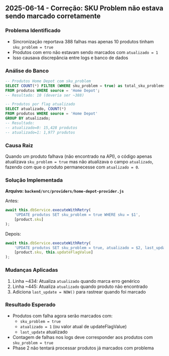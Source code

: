 ## 2025-06-14 - Correção: SKU Problem não estava sendo marcado corretamente

### Problema Identificado
- Sincronização reportava 388 falhas mas apenas 10 produtos tinham `sku_problem = true`
- Produtos com erro não estavam sendo marcados com `atualizado = 1`
- Isso causava discrepância entre logs e banco de dados

### Análise do Banco
```sql
-- Produtos Home Depot com sku_problem
SELECT COUNT(*) FILTER (WHERE sku_problem = true) as total_sku_problems
FROM produtos WHERE source = 'Home Depot';
-- Resultado: 10 (deveria ser ~388)

-- Produtos por flag atualizado
SELECT atualizado, COUNT(*) 
FROM produtos WHERE source = 'Home Depot' 
GROUP BY atualizado;
-- Resultado: 
-- atualizado=0: 15,428 produtos
-- atualizado=1: 1,977 produtos
```

### Causa Raiz
Quando um produto falhava (não encontrado na API), o código apenas atualizava `sku_problem = true` mas não atualizava o campo `atualizado`, fazendo com que o produto permanecesse com `atualizado = 0`.

### Solução Implementada

**Arquivo: `backend/src/providers/home-depot-provider.js`**

Antes:
```javascript
await this.dbService.executeWithRetry(
    'UPDATE produtos SET sku_problem = true WHERE sku = $1',
    [product.sku]
);
```

Depois:
```javascript
await this.dbService.executeWithRetry(
    'UPDATE produtos SET sku_problem = true, atualizado = $2, last_update = NOW() WHERE sku = $1',
    [product.sku, this.updateFlagValue]
);
```

### Mudanças Aplicadas
1. Linha ~434: Atualiza `atualizado` quando marca erro genérico
2. Linha ~445: Atualiza `atualizado` quando produto não encontrado
3. Adiciona `last_update = NOW()` para rastrear quando foi marcado

### Resultado Esperado
- Produtos com falha agora serão marcados com:
  - `sku_problem = true`
  - `atualizado = 1` (ou valor atual de updateFlagValue)
  - `last_update` atualizado
- Contagem de falhas nos logs deve corresponder aos produtos com `sku_problem = true`
- Phase 2 não tentará processar produtos já marcados com problema
